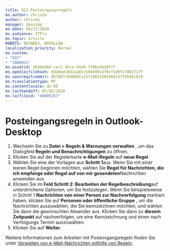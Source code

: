 ```yaml
---
title: 922 Posteingangsregeln
ms.author: chrisda
author: chrisda
manager: dansimp
ms.date: 04/21/2020
ms.audience: ITPro
ms.topic: article
ROBOTS: NOINDEX, NOFOLLOW
localization_priority: Normal
ms.custom:
- "922"
- "1800021"
ms.assetid: 469de984-cec1-45ca-94ab-f70bc6b28fff
ms.openlocfilehash: b940edc8911a02c5084091d70cf1d9f27081717f
ms.sourcegitcommit: 057d87c9d866fa1371d02350420d13774545c028
ms.translationtype: MT
ms.contentlocale: de-DE
ms.lasthandoff: 05/02/2020
ms.locfileid: "44005257"
---
```

# <a name="inbox-rules-in-outlook-desktop"></a>Posteingangsregeln in Outlook-Desktop

1. Wechseln Sie zu **Datei > Regeln & Warnungen verwalten** , um das Dialogfeld **Regeln und Benachrichtigungen** zu öffnen.
2. Klicken Sie auf der Registerkarte **e-Mail-Regeln** auf **neue Regel**.
3. Wählen Sie eine der Vorlagen aus **Schritt 1**aus. Wenn Sie mit einer leeren Regel beginnen möchten, wählen Sie **Regel für Nachrichten, die ich empfange oder Regel auf von mir gesendeten**Nachrichten anwenden aus.
4. Klicken Sie im **Feld Schritt 2: Bearbeiten der Regelbeschreibung**auf unterstrichene Optionen, um Sie festzulegen. Wenn Sie beispielsweise in Schritt 1 **Nachrichten von einer Person zur Nachverfolgung** markiert haben, klicken Sie auf **Personen oder öffentliche Gruppe** , um die Nachrichten auszuwählen, die Sie kennzeichnen möchten, und wählen Sie dann die gewünschten Absender aus. Klicken Sie dann zu **diesem Zeitpunkt** auf nachverfolgen, um eine Kennzeichnung und einen nach Verfolgungs Termin auszuwählen.
5. Klicken Sie auf **Weiter**.

Weitere Informationen zum Arbeiten mit Posteingangsregeln finden Sie unter [Verwalten von e-Mail-Nachrichten mithilfe von Regeln](https://support.office.com/article/manage-email-messages-by-using-rules-c24f5dea-9465-4df4-ad17-a50704d66c59).
